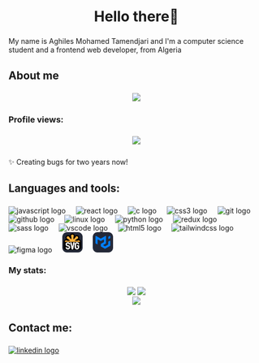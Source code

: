 <h1 align="center">Hello there👋</h1>

###

<p align="left">My name is Aghiles Mohamed Tamendjari and I'm a computer science student and a frontend web developer, from Algeria</p>

###

<h2 align="left">About me</h2>

###

<div align="center">
  <img height="200" src="https://media0.giphy.com/media/qgQUggAC3Pfv687qPC/giphy.gif?cid=ecf05e47gb0yjpezxzbhigzjse8uqlkxdsc6x4fbrsxfvfl4&ep=v1_gifs_search&rid=giphy.gif&ct=g"  />
</div>

###

<h3 align="left">Profile views:</h3>

###

<div align="center">
  <img src="https://profile-counter.glitch.me/AghilesTMA/count.svg?"  />
</div>

###

<p align="left">✨ Creating bugs for two years now!</p>

###

<h2 align="left">Languages and tools:</h2>

###

<div align="left">
  <img src="https://cdn.jsdelivr.net/gh/devicons/devicon/icons/javascript/javascript-original.svg" height="40" alt="javascript logo"  />
  <img width="12" />
  <img src="https://cdn.jsdelivr.net/gh/devicons/devicon/icons/react/react-original.svg" height="40" alt="react logo"  />
  <img width="12" />
  <img src="https://cdn.jsdelivr.net/gh/devicons/devicon/icons/c/c-original.svg" height="40" alt="c logo"  />
  <img width="12" />
  <img src="https://cdn.jsdelivr.net/gh/devicons/devicon/icons/css3/css3-original.svg" height="40" alt="css3 logo"  />
  <img width="12" />
  <img src="https://cdn.jsdelivr.net/gh/devicons/devicon/icons/git/git-original.svg" height="40" alt="git logo"  />
  <img width="12" />
  <img src="https://skillicons.dev/icons?i=github" height="40" alt="github logo"  />
  <img width="12" />
  <img src="https://cdn.jsdelivr.net/gh/devicons/devicon/icons/linux/linux-original.svg" height="40" alt="linux logo"  />
  <img width="12" />
  <img src="https://cdn.jsdelivr.net/gh/devicons/devicon/icons/python/python-original.svg" height="40" alt="python logo"  />
  <img width="12" />
  <img src="https://cdn.jsdelivr.net/gh/devicons/devicon/icons/redux/redux-original.svg" height="40" alt="redux logo"  />
  <img width="12" />
  <img src="https://cdn.simpleicons.org/sass/CC6699" height="40" alt="sass logo"  />
  <img width="12" />
  <img src="https://cdn.jsdelivr.net/gh/devicons/devicon/icons/vscode/vscode-original.svg" height="40" alt="vscode logo"  />
  <img width="12" />
  <img src="https://cdn.jsdelivr.net/gh/devicons/devicon/icons/html5/html5-original.svg" height="40" alt="html5 logo"  />
  <img width="12" />
  <img src="https://cdn.simpleicons.org/tailwindcss/06B6D4" height="40" alt="tailwindcss logo"  />
  <img width="12" />
  <img src="https://skillicons.dev/icons?i=figma" height="40" alt="figma logo"  />
  <img width="12" />
  <img src="https://raw.githubusercontent.com/tandpfun/skill-icons/59059d9d1a2c092696dc66e00931cc1181a4ce1f/icons/SVG-Dark.svg" height="40" alt="SVG"  />
  <img width="12" />
  <img src="https://raw.githubusercontent.com/tandpfun/skill-icons/59059d9d1a2c092696dc66e00931cc1181a4ce1f/icons/MaterialUI-Dark.svg" height="40" alt="MaterialUi"  />
</div>

###

<h3 align="left">My stats:</h3>

###

<div align="center">
  <img src="https://github-readme-stats.vercel.app/api?username=AghilesTMA&theme=blueberry&show_icons=true&hide_border=true&count_private=true"  />
  <img src="https://github-readme-streak-stats.herokuapp.com/?user=AghilesTMA&theme=blueberry&hide_border=true"/>
  <br />
  <img src="https://github-readme-stats.vercel.app/api/top-langs/?username=AghilesTMA&theme=blueberry&show_icons=true&hide_border=true&layout=compact" />
</div>

###

<h2 align="left">Contact me:</h2>

###

<div align="left">
  <a href="https://www.linkedin.com/in/aghiles-tamendjari-950077250/" target="_blank">
    <img src="https://raw.githubusercontent.com/maurodesouza/profile-readme-generator/master/src/assets/icons/social/linkedin/default.svg" width="52" height="40" alt="linkedin logo"  />
  </a>
</div>

###
